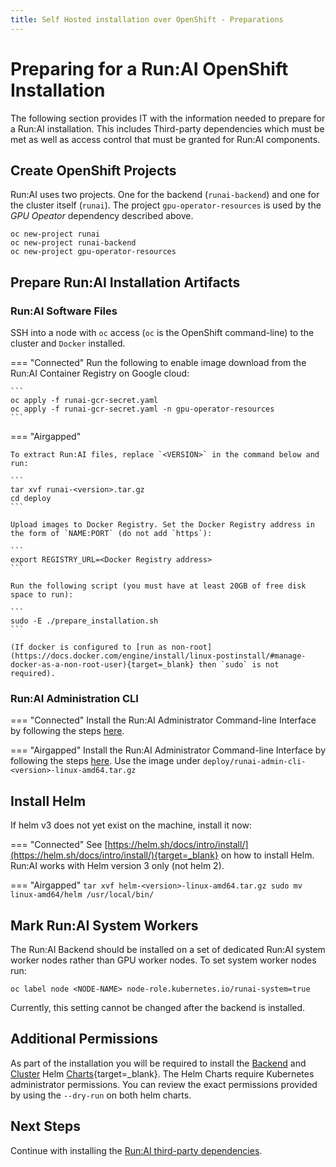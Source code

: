 ```yaml
---
title: Self Hosted installation over OpenShift - Preparations
---
```

# Preparing for a Run:AI OpenShift Installation

The following section provides IT with the information needed to prepare for a Run:AI installation. This includes Third-party dependencies which must be met as well as access control that must be granted for Run:AI components. 




## Create OpenShift Projects

Run:AI uses two projects. One for the backend (`runai-backend`) and one for the cluster itself (`runai`). 
The project `gpu-operator-resources` is used by the _GPU Opeator_ dependency described above. 

```
oc new-project runai
oc new-project runai-backend
oc new-project gpu-operator-resources
```

## Prepare Run:AI Installation Artifacts

### Run:AI Software Files

SSH into a node with `oc` access (`oc` is the OpenShift command-line) to the cluster and `Docker` installed.


=== "Connected"
    Run the following to enable image download from the Run:AI Container Registry on Google cloud:

    ```
    oc apply -f runai-gcr-secret.yaml
    oc apply -f runai-gcr-secret.yaml -n gpu-operator-resources
    ```

=== "Airgapped" 

    To extract Run:AI files, replace `<VERSION>` in the command below and run: 

    ```
    tar xvf runai-<version>.tar.gz
    cd deploy
    ```

    Upload images to Docker Registry. Set the Docker Registry address in the form of `NAME:PORT` (do not add `https`):

    ```
    export REGISTRY_URL=<Docker Registry address>
    ```
    
    Run the following script (you must have at least 20GB of free disk space to run): 

    ```  
    sudo -E ./prepare_installation.sh
    ```

    (If docker is configured to [run as non-root](https://docs.docker.com/engine/install/linux-postinstall/#manage-docker-as-a-non-root-user){target=_blank} then `sudo` is not required).

### Run:AI Administration CLI

=== "Connected"
    Install the Run:AI Administrator Command-line Interface by following the steps [here](../../advanced/cli-admin-install.md).

=== "Airgapped" 
    Install the Run:AI Administrator Command-line Interface by following the steps [here](../../advanced/cli-admin-install.md). Use the image under `deploy/runai-admin-cli-<version>-linux-amd64.tar.gz`

## Install Helm

If helm v3 does not yet exist on the machine, install it now:

=== "Connected"
    See [https://helm.sh/docs/intro/install/](https://helm.sh/docs/intro/install/){target=_blank} on how to install Helm. Run:AI works with Helm version 3 only (not helm 2).

=== "Airgapped"
    ```
    tar xvf helm-<version>-linux-amd64.tar.gz
    sudo mv linux-amd64/helm /usr/local/bin/
    ```  

## Mark Run:AI System Workers

The Run:AI Backend should be installed on a set of dedicated Run:AI system worker nodes rather than GPU worker nodes. To set system worker nodes run:

```
oc label node <NODE-NAME> node-role.kubernetes.io/runai-system=true
```

Currently, this setting cannot be changed after the backend is installed.

## Additional Permissions

As part of the installation you will be required to install the [Backend](backend.md) and [Cluster](cluster.md) Helm [Charts](https://helm.sh/){target=_blank}. The Helm Charts require Kubernetes administrator permissions. You can review the exact permissions provided by using the `--dry-run` on both helm charts. 

## Next Steps

Continue with installing the [Run:AI third-party dependencies](ocp-dependencies.md).
